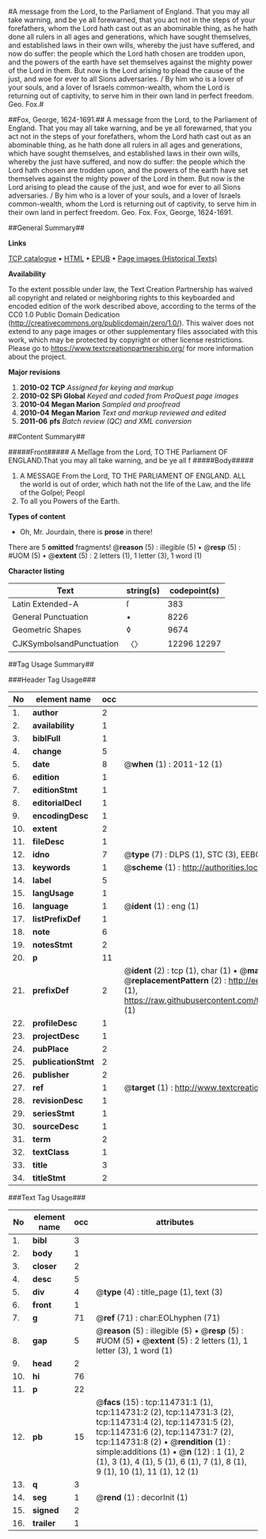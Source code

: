 #A message from the Lord, to the Parliament of England. That you may all take warning, and be ye all forewarned, that you act not in the steps of your forefathers, whom the Lord hath cast out as an abominable thing, as he hath done all rulers in all ages and generations, which have sought themselves, and established laws in their own wills, whereby the just have suffered, and now do suffer: the people which the Lord hath chosen are trodden upon, and the powers of the earth have set themselves against the mighty power of the Lord in them. But now is the Lord arising to plead the cause of the just, and woe for ever to all Sions adversaries. / By him who is a lover of your souls, and a lover of Israels common-wealth, whom the Lord is returning out of captivity, to serve him in their own land in perfect freedom. Geo. Fox.#

##Fox, George, 1624-1691.##
A message from the Lord, to the Parliament of England. That you may all take warning, and be ye all forewarned, that you act not in the steps of your forefathers, whom the Lord hath cast out as an abominable thing, as he hath done all rulers in all ages and generations, which have sought themselves, and established laws in their own wills, whereby the just have suffered, and now do suffer: the people which the Lord hath chosen are trodden upon, and the powers of the earth have set themselves against the mighty power of the Lord in them. But now is the Lord arising to plead the cause of the just, and woe for ever to all Sions adversaries. / By him who is a lover of your souls, and a lover of Israels common-wealth, whom the Lord is returning out of captivity, to serve him in their own land in perfect freedom. Geo. Fox.
Fox, George, 1624-1691.

##General Summary##

**Links**

[TCP catalogue](http://www.ota.ox.ac.uk/tcp/)  • 
[HTML](http://tei.it.ox.ac.uk/tcp/Texts-HTML/free/A84/A84796.html)  • 
[EPUB](http://tei.it.ox.ac.uk/tcp/Texts-EPUB/free/A84/A84796.epub) • 
[Page images (Historical Texts)](https://historicaltexts.jisc.ac.uk/eebo-99862568e)

**Availability**

To the extent possible under law, the Text Creation Partnership has waived all copyright and related or neighboring rights to this keyboarded and encoded edition of the work described above, according to the terms of the CC0 1.0 Public Domain Dedication (http://creativecommons.org/publicdomain/zero/1.0/). This waiver does not extend to any page images or other supplementary files associated with this work, which may be protected by copyright or other license restrictions. Please go to https://www.textcreationpartnership.org/ for more information about the project.

**Major revisions**

1. __2010-02__ __TCP__ *Assigned for keying and markup*
1. __2010-02__ __SPi Global__ *Keyed and coded from ProQuest page images*
1. __2010-04__ __Megan Marion__ *Sampled and proofread*
1. __2010-04__ __Megan Marion__ *Text and markup reviewed and edited*
1. __2011-06__ __pfs__ *Batch review (QC) and XML conversion*

##Content Summary##

#####Front#####
A Meſſage from the Lord, TO THE Parliament OF ENGLAND.That you may all take warning, and be ye all f
#####Body#####

1. A MESSAGE From the Lord, TO THE PARLIAMENT OF ENGLAND.
ALL the world is out of order, which hath not the life of the Law, and the life of the Goſpel; Peopl
1. To all you Powers of the Earth.

**Types of content**

  * Oh, Mr. Jourdain, there is **prose** in there!

There are 5 **omitted** fragments! 
 @__reason__ (5) : illegible (5)  •  @__resp__ (5) : #UOM (5)  •  @__extent__ (5) : 2 letters (1), 1 letter (3), 1 word (1)

**Character listing**


|Text|string(s)|codepoint(s)|
|---|---|---|
|Latin Extended-A|ſ|383|
|General Punctuation|•|8226|
|Geometric Shapes|◊|9674|
|CJKSymbolsandPunctuation|〈〉|12296 12297|

##Tag Usage Summary##

###Header Tag Usage###

|No|element name|occ|attributes|
|---|---|---|---|
|1.|__author__|2||
|2.|__availability__|1||
|3.|__biblFull__|1||
|4.|__change__|5||
|5.|__date__|8| @__when__ (1) : 2011-12 (1)|
|6.|__edition__|1||
|7.|__editionStmt__|1||
|8.|__editorialDecl__|1||
|9.|__encodingDesc__|1||
|10.|__extent__|2||
|11.|__fileDesc__|1||
|12.|__idno__|7| @__type__ (7) : DLPS (1), STC (3), EEBO-CITATION (1), PROQUEST (1), VID (1)|
|13.|__keywords__|1| @__scheme__ (1) : http://authorities.loc.gov/ (1)|
|14.|__label__|5||
|15.|__langUsage__|1||
|16.|__language__|1| @__ident__ (1) : eng (1)|
|17.|__listPrefixDef__|1||
|18.|__note__|6||
|19.|__notesStmt__|2||
|20.|__p__|11||
|21.|__prefixDef__|2| @__ident__ (2) : tcp (1), char (1)  •  @__matchPattern__ (2) : ([0-9\-]+):([0-9IVX]+) (1), (.+) (1)  •  @__replacementPattern__ (2) : http://eebo.chadwyck.com/downloadtiff?vid=$1&page=$2 (1), https://raw.githubusercontent.com/textcreationpartnership/Texts/master/tcpchars.xml#$1 (1)|
|22.|__profileDesc__|1||
|23.|__projectDesc__|1||
|24.|__pubPlace__|2||
|25.|__publicationStmt__|2||
|26.|__publisher__|2||
|27.|__ref__|1| @__target__ (1) : http://www.textcreationpartnership.org/docs/. (1)|
|28.|__revisionDesc__|1||
|29.|__seriesStmt__|1||
|30.|__sourceDesc__|1||
|31.|__term__|2||
|32.|__textClass__|1||
|33.|__title__|3||
|34.|__titleStmt__|2||


###Text Tag Usage###

|No|element name|occ|attributes|
|---|---|---|---|
|1.|__bibl__|3||
|2.|__body__|1||
|3.|__closer__|2||
|4.|__desc__|5||
|5.|__div__|4| @__type__ (4) : title_page (1), text (3)|
|6.|__front__|1||
|7.|__g__|71| @__ref__ (71) : char:EOLhyphen (71)|
|8.|__gap__|5| @__reason__ (5) : illegible (5)  •  @__resp__ (5) : #UOM (5)  •  @__extent__ (5) : 2 letters (1), 1 letter (3), 1 word (1)|
|9.|__head__|2||
|10.|__hi__|76||
|11.|__p__|22||
|12.|__pb__|15| @__facs__ (15) : tcp:114731:1 (1), tcp:114731:2 (2), tcp:114731:3 (2), tcp:114731:4 (2), tcp:114731:5 (2), tcp:114731:6 (2), tcp:114731:7 (2), tcp:114731:8 (2)  •  @__rendition__ (1) : simple:additions (1)  •  @__n__ (12) : 1 (1), 2 (1), 3 (1), 4 (1), 5 (1), 6 (1), 7 (1), 8 (1), 9 (1), 10 (1), 11 (1), 12 (1)|
|13.|__q__|3||
|14.|__seg__|1| @__rend__ (1) : decorInit (1)|
|15.|__signed__|2||
|16.|__trailer__|1||

